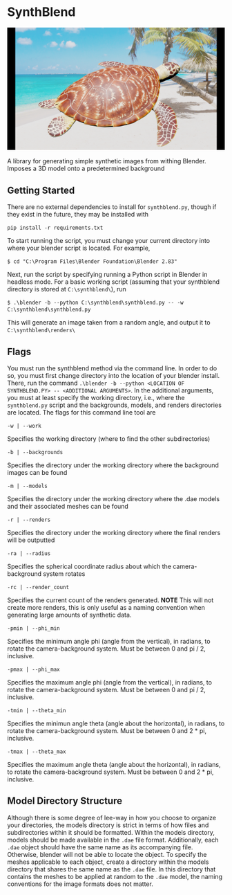 # SynthBlend
![Basic Render](./renders/render_00000.png)

A library for generating simple synthetic images from withing Blender. Imposes a 3D model onto a predetermined background

## Getting Started
There are no external dependencies to install for ```synthblend.py```, though if they exist in the future, they may be installed with 
```
pip install -r requirements.txt
```
To start running the script, you must change your current directory into where your blender script is located. For example, 
```console
$ cd "C:\Program Files\Blender Foundation\Blender 2.83"
```
Next, run the script by specifying running a Python script in Blender in headless mode. For a basic working script (assuming that your synthblend directory is stored at ```C:\synthblend\```), run 
```console
$ .\blender -b --python C:\synthblend\synthblend.py -- -w C:\synthblend\synthblend.py
```
This will generate an image taken from a random angle, and output it to ```C:\synthblend\renders\```

## Flags
You must run the synthblend method via the command line. In order to do so, you must first change directory into the location of your blender install. There, run the command ```.\blender -b --python <LOCATION OF SYNTHBLEND.PY> -- <ADDITIONAL ARGUMENTS>```. In the additional arguments, you must at least specify the working directory, i.e., where the ```synthblend.py``` script and the backgrounds, models, and renders directories are located. The flags for this command line tool are 
```console
-w | --work 
```
Specifies the working directory (where to find the other subdirectories)
```console
-b | --backgrounds 
```
Specifies the directory under the working directory where the background images can be found
```console
-m | --models 
```
Specifies the directory under the working directory where the .dae models and their associated meshes can be found
```console
-r | --renders 
```
Specifies the directory under the working directory where the final renders will be outputted
```console
-ra | --radius 
```
Specifies the spherical coordinate radius about which the camera-background system rotates
```console
-rc | --render_count 
```
Specifies the current count of the renders generated. **NOTE** This will not create more renders, this is only useful as a naming convention when generating large amounts of synthetic data. 
```console
-pmin | --phi_min 
```
Specifies the minimum angle phi (angle from the vertical), in radians, to rotate the camera-background system. Must be between 0 and pi / 2, inclusive.
```console
-pmax | --phi_max 
```
Specifies the maximum angle phi (angle from the vertical), in radians, to rotate the camera-background system. Must be between 0 and pi / 2, inclusive.
```console
-tmin | --theta_min 
```
Specifies the minimun angle theta (angle about the horizontal), in radians, to rotate the camera-background system. Must be between 0 and 2 * pi, inclusive.
```console
-tmax | --theta_max 
```
Specifies the maximum angle theta (angle about the horizontal), in radians, to rotate the camera-background system. Must be between 0 and 2 * pi, inclusive.

## Model Directory Structure
Although there is some degree of lee-way in how you choose to organize your directories, the models directory is strict in terms of how files and subdirectories within it should be formatted. Within the models directory, models should be made available in the ```.dae``` file format. Additionally, each ```.dae``` object should have the same name as its accompanying file. Otherwise, blender will not be able to locate the object. To specify the meshes applicable to each object, create a directory within the models directory that shares the same name as the ```.dae``` file. In this directory that contains the meshes to be applied at random to the ```.dae``` model, the naming conventions for the image formats does not matter.